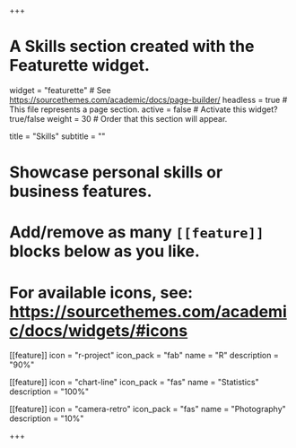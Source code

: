 +++
# A Skills section created with the Featurette widget.
widget = "featurette"  # See https://sourcethemes.com/academic/docs/page-builder/
headless = true  # This file represents a page section.
active = false  # Activate this widget? true/false
weight = 30  # Order that this section will appear.

title = "Skills"
subtitle = ""

# Showcase personal skills or business features.
# 
# Add/remove as many `[[feature]]` blocks below as you like.
# 
# For available icons, see: https://sourcethemes.com/academic/docs/widgets/#icons

[[feature]]
  icon = "r-project"
  icon_pack = "fab"
  name = "R"
  description = "90%"
  
[[feature]]
  icon = "chart-line"
  icon_pack = "fas"
  name = "Statistics"
  description = "100%"  
  
[[feature]]
  icon = "camera-retro"
  icon_pack = "fas"
  name = "Photography"
  description = "10%"

+++

<!-- · Financial Markets
· Risk Management
· Investment
· Quantitative Methods
· Statistical inference and hypothesis testing
· Linear regression
· Volatility estimation
· Time series analysis
· Simulation methods
· Valuation
· Data Wrangling
· Machine Learning Models
· Deep Learning Models
· Programming Language (preferably Python and SQL)
 -->


<!--  What you'll be working on:
• Conducting cutting edge research to develop, implement, and perfect NLP algorithms (NLU, NLG) for text/language/speech processing, understanding, summarizing, and sentiment analysis.
• Applying quantitative techniques to large datasets to obtain actionable insights and execute on them in real time with immediate feedback
• Striving to reach ambitious quantifiable long-term goals, while presenting intermediate achievements
• Staying at the forefront of the newest technologies, prototypes, and being proactive in ML communities
• Coach and mentor team members from a technical perspective.

What is needed for this role:
• Expertise in natural language processing (NLP with NLU), machine learning, deep learning, features engineering, and information extraction from unstructured data.
• Strong knowledge of different deep neural networks architectures (RNN, CNN, GAN, …) with expertise in modeling state-of-the-art seq2seq/Transformers architectures (LSTM) for machine-translation, text summarization, sentences paraphrasing, and time series.
• Expert understanding of data mining techniques, and experience in using well-known frameworks and packages such as Tensorflow, Pytorch, Keras, Scikit Learn, NumPy and Pandas.
• Expertise with state-of-the-art NLP packages (such as spaCy), open embeddings, transfer learning models and projects (such as BERT, RoBERTa, DistilBERT, GPT-2, XLNet, sentence-transformers, spacy-transformers / transformers) as well as interpretability techniques.
• Excellent function-oriented, and object-oriented programming skills, especially in Python, and nice to have working experience in Spark, in R, and in SQL and NoSQL DBs and scripting languages.
• Intellectual curiosity, creativity, critical thinking, and innate problem-solving skills with a strong desire to learn, innovate, and continuously challenge yourself.
• A positive, team-focused, results-oriented attitude, and strong collaboration skills
• Excellent written and verbal communication skills to present complex, and cohesive findings in a logical and convincing manner
• 5+ years' experience in conducting ML/NLP projects, and have the ability to build, validate, deploy and monitor iteratively advanced online predictive models -->
